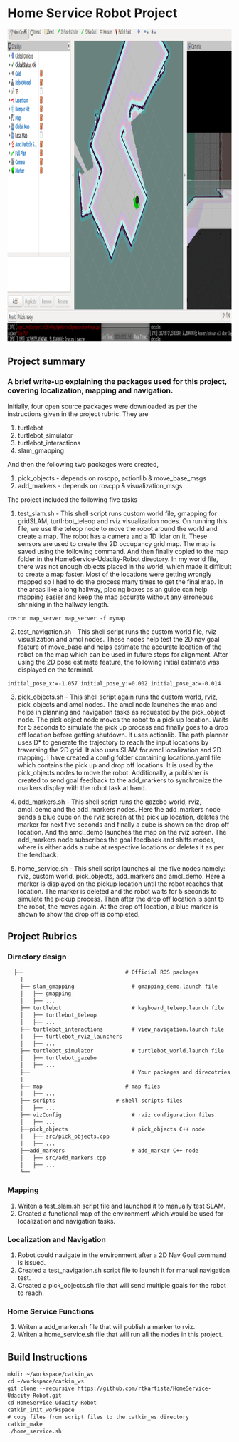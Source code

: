 # Home Service Robot Project
<img src="media/homeservice.gif" width="1000" height="700" />

## Project summary
### A brief write-up explaining the packages used for this project, covering localization, mapping and navigation.
Initially, four open source packages were downloaded as per the instructions given in the project rubric. They are
1. turtlebot
2. turtlebot_simulator
3. turtlebot_interactions
4. slam_gmapping

And then the following two packages were created, 
1. pick_objects - depends on roscpp, actionlib & move_base_msgs 
2. add_markers - depends on roscpp & visualization_msgs

The project included the following five tasks
1. test_slam.sh - This shell script runs custom world file, gmapping for gridSLAM, turtlrbot_teleop and rviz visualization nodes. On running this file, we use the teleop node to move the robot around the world and create a map. The robot has a camera and a 1D lidar on it. These sensors are used to create the 2D occupancy grid map. The map is saved using the following command. And then finally copied to the map folder in the HomeService-Udacity-Robot directory. In my world file, there was not enough objects placed in the world, which made it difficult to create a map faster. Most of the locations were getting wrongly mapped so I had to do the process many times to get the final map. In the areas like a long hallway, placing boxes as an guide can help mapping easier and keep the map accurate without any erroneous shrinking in the hallway length.

```
rosrun map_server map_server -f mymap
```

2. test_navigation.sh - This shell script runs the custom world file, rviz visualization and amcl nodes. These nodes help test the 2D nav goal feature of move_base and helps estimate the accurate location of the robot on the map which can be used in future steps for alignment. After using the 2D pose estimate feature, the following initial estimate was displayed on the terminal. 
```
initial_pose_x:=-1.057 initial_pose_y:=0.002 initial_pose_a:=-0.014
```

3. pick_objects.sh - This shell script again runs the custom world, rviz, pick_objects and amcl nodes. The amcl node launches the map and helps in planning and navigation tasks as requested by the pick_object node. The pick object node moves the robot to a pick up location. Waits for 5 seconds to simulate the pick up process and finally goes to a drop off location before getting shutdown. It uses actionlib. The path planner uses D* to generate the trajectory to reach the input locations by traversing the 2D grid. It also uses SLAM for amcl localization and 2D mapping. I have created a config folder containing locations.yaml file which contains the pick up and drop off locations. It is used by the pick_objects nodes to move the robot. Additionally, a publisher is created to send goal feedback to the add_markers to synchronize the markers display with the robot task at hand.

4. add_markers.sh - This shell script runs the gazebo world, rviz, amcl_demo and the add_markers nodes. Here the add_markers node sends a blue cube on the rviz screen at the pick up location, deletes the marker for next five seconds and finally a cube is shown on the drop off location. And the amcl_demo launches the map on the rviz screen. The add_markers node subscribes the goal feedback and shifts modes, where is either adds a cube at respective locations or deletes it as per the feedback.

5. home_service.sh - This shell script launches all the five nodes namely: rviz, custom world, pick_objects, add_markers and amcl_demo. Here a marker is displayed on the pickup location until the robot reaches that location. The marker is deleted and the robot waits for 5 seconds to simulate the pickup process. Then after the drop off location is sent to the robot, the moves again. At the drop off location, a blue marker is shown to show the drop off is completed.


## Project Rubrics
### Directory design
```
  ├──                                # Official ROS packages
    |
    ├── slam_gmapping                  # gmapping_demo.launch file
    │   ├── gmapping
    │   ├── ...
    ├── turtlebot                      # keyboard_teleop.launch file
    │   ├── turtlebot_teleop
    │   ├── ...
    ├── turtlebot_interactions         # view_navigation.launch file
    │   ├── turtlebot_rviz_launchers
    │   ├── ...
    ├── turtlebot_simulator            # turtlebot_world.launch file 
    │   ├── turtlebot_gazebo
    │   ├── ...
    ├──                                # Your packages and direcotries
    |
    ├── map                          # map files
    │   ├── ...
    ├── scripts                   # shell scripts files
    │   ├── ...
    ├──rvizConfig                      # rviz configuration files
    │   ├── ...
    ├──pick_objects                    # pick_objects C++ node
    │   ├── src/pick_objects.cpp
    │   ├── ...
    ├──add_markers                     # add_marker C++ node
    │   ├── src/add_markers.cpp
    │   ├── ...
    └──
```

### Mapping
1. Writen a test_slam.sh script file and launched it to manually test SLAM.
2. Created a functional map of the environment which would be used for localization and navigation tasks.

### Localization and Navigation
1. Robot could navigate in the environment after a 2D Nav Goal command is issued. 
2. Created a test_navigation.sh script file to launch it for manual navigation test.
3. Created a pick_objects.sh file that will send multiple goals for the robot to reach.

### Home Service Functions
1. Writen a add_marker.sh file that will publish a marker to rviz.
2. Writen a home_service.sh file that will run all the nodes in this project.

## Build Instructions
```
mkdir ~/workspace/catkin_ws
cd ~/workspace/catkin_ws
git clone --recursive https://github.com/rtkartista/HomeService-Udacity-Robot.git
cd HomeService-Udacity-Robot
catkin_init_workspace
# copy files from script files to the catkin_ws directory
catkin_make
./home_service.sh
```
